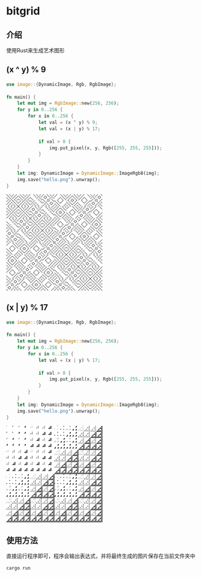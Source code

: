 # bitgrid

## 介绍

使用Rust来生成艺术图形

## (x ^ y) % 9

```rust
use image::{DynamicImage, Rgb, RgbImage};

fn main() {
    let mut img = RgbImage::new(256, 256);
    for y in 0..256 {
        for x in 0..256 {
            let val = (x ^ y) % 9;
            let val = (x | y) % 17;

            if val > 0 {
                img.put_pixel(x, y, Rgb([255, 255, 255]));
            }
        }
    }
    let img: DynamicImage = DynamicImage::ImageRgb8(img);
    img.save("hello.png").unwrap();
}
```

![](assets/1.png)

## (x | y) % 17

```rust
use image::{DynamicImage, Rgb, RgbImage};

fn main() {
    let mut img = RgbImage::new(256, 256);
    for y in 0..256 {
        for x in 0..256 {
            let val = (x | y) % 17;

            if val > 0 {
                img.put_pixel(x, y, Rgb([255, 255, 255]));
            }
        }
    }
    let img: DynamicImage = DynamicImage::ImageRgb8(img);
    img.save("hello.png").unwrap();
}
```

![](assets/2.png)

## 使用方法

直接运行程序即可，程序会输出表达式，并将最终生成的图片保存在当前文件夹中

```shell
cargo run
```

